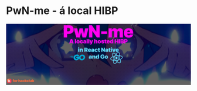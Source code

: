 # PwN-me - á local HIBP

![Banner](https://raw.githubusercontent.com/MyStuffYT/pwn-me/master/pwnme.png)
